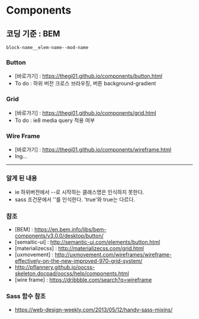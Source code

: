 # Components

## 코딩 기준 : BEM 
	block-name__elem-name--mod-name

<!-- ## Semantic UI 분류 
1. Elements 
2. Collections
3. Views
4. Modules -->

<!-- ## Elements -->

<!-- ### Blocks -->


### Button 
- [바로가기] : https://thegi01.github.io/components/button.html 
- To do : 하위 버전 크로스 브라우징, 버튼 background-gradient 

### Grid
- [바로가기] : https://thegi01.github.io/components/grid.html
- To do : ie8 media query 적용 여부

### Wire Frame
- [바로가기] : https://thegi01.github.io/components/wireframe.html
- Ing...


*** 


### 알게 된 내용
- ie 하위버전에서 --로 시작하는 클래스명은 인식하지 못한다.
- sass 조건문에서 ''를 인식한다. 'true'와 true는 다르다.

### 참조
- [BEM] : https://en.bem.info/libs/bem-components/v3.0.0/desktop/button/
- [semaitic-ui] : http://semantic-ui.com/elements/button.html
- [materializecss] : http://materializecss.com/grid.html
- [uxmovement] : http://uxmovement.com/wireframes/wireframe-effectively-on-the-new-improved-970-grid-system/
- http://pflannery.github.io/oocss-skeleton.docpad/oocss/help/components.html
- [wire frame] : https://dribbble.com/search?q=wireframe

### Sass 함수 참조
- https://web-design-weekly.com/2013/05/12/handy-sass-mixins/
